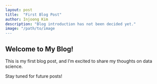 ```yaml
---
layout: post
title:  "First Blog Post"
author: Injoong Kim
description: "Blog introduction has not been decided yet."
image: "/path/to/image
---
```


## Welcome to My Blog!
This is my first blog post, and I’m excited to share my thoughts on data science.

Stay tuned for future posts!
